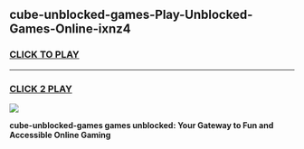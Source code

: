 
## cube-unblocked-games-Play-Unblocked-Games-Online-ixnz4
<h3>
<a href="https://premium76.site?title=cube-unblocked-games&ref=24A">CLICK TO PLAY</a></h3>
<hr>

<h3>
<a href="https://premium76.site?title=cube-unblocked-games&ref=24A">CLICK 2 PLAY</a>
  
</h3>

<a href="https://premium76.site?title=cube-unblocked-games&ref=24A"><img src="https://clearcache.store/games.png"></a>


**cube-unblocked-games games unblocked: Your Gateway to Fun and Accessible Online Gaming**

